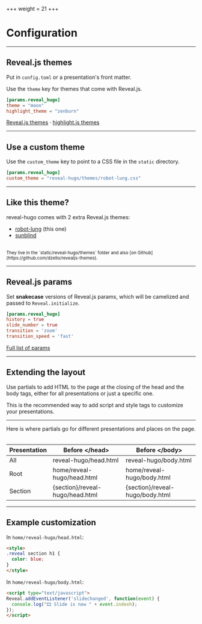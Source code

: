 +++
weight = 21
+++

# Configuration

---

## Reveal.js themes

Put in `config.toml` or a presentation's front matter.

Use the `theme` key for themes that come with Reveal.js.

```toml
[params.reveal_hugo]
theme = "moon"
highlight_theme = "zenburn"
```

[Reveal.js themes](https://github.com/hakimel/reveal.js/#theming) &middot;
[highlight.js themes](https://highlightjs.org/static/demo/)

---

## Use a custom theme

Use the `custom_theme` key to point to a CSS file in the `static` directory.

```toml
[params.reveal_hugo]
custom_theme = "reveal-hugo/themes/robot-lung.css"
```

---

## Like this theme?

reveal-hugo comes with 2 extra Reveal.js themes:

- [robot-lung](https://github.com/dzello/revealjs-themes#robot-lung) (this one)
- [sunblind](https://github.com/dzello/revealjs-themes#sunblind)

<br>
<small>
They live in the `static/reveal-hugo/themes` folder and also [on Github](https://github.com/dzello/revealjs-themes).
</small>

---

## Reveal.js params

Set **snakecase** versions of Reveal.js params, which will be camelized and passed to `Reveal.initialize`.

```toml
[params.reveal_hugo]
history = true
slide_number = true
transition = 'zoom'
transition_speed = 'fast'
```

[Full list of params](https://github.com/hakimel/reveal.js/#configuration)

---

## Extending the layout

Use partials to add HTML to the page at the closing of the head and the body tags, either for all presentations or just a specific one.

This is the recommended way to add script and style tags to customize your presentations.

---

Here is where partials go for different presentations and places on the page.
<br><br>

| Presentation | Before &lt;/head&gt;            | Before &lt;/body&gt;            |
|--------------|---------------------------------|---------------------------------|
| All          | reveal-hugo/head.html           | reveal-hugo/body.html           |
| Root         | home/reveal-hugo/head.html      | home/reveal-hugo/body.html      |
| Section      | {section}/reveal-hugo/head.html | {section}/reveal-hugo/body.html |

---

## Example customization

In `home/reveal-hugo/head.html`:

```html
<style>
.reveal section h1 {
  color: blue;
}
</style>
```

In `home/reveal-hugo/body.html`:

```html
<script type="text/javascript">
Reveal.addEventListener('slidechanged', function(event) {
  console.log("🎞️ Slide is now " + event.indexh);
});
</script>
```
